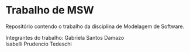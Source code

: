 # Trabalho de MSW

Repositório contendo o trabalho da disciplina de Modelagem de Software.

Integrantes do trabalho: Gabriela Santos Damazo<br />
                         Isabelli Prudencio Tedeschi

